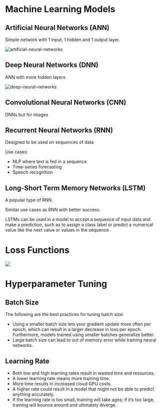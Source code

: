 # Machine Learning Models

## Artificial Neural Networks (ANN)
Simple network with 1 input, 1 hidden and 1 output layer.

![artificial-neural-networks](artificial-neural-networks.png)

## Deep Neural Networks (DNN)

ANN with more hidden layers

![deep-neural-networks](deep-neural-networks.png)

## Convolutional Neural Networks (CNN)

DNNs but for images

## Recurrent Neural Networks (RNN)

Designed to be used on sequences of data

Use cases:
- NLP where text is fed in a sequence
- Time-series forecasting
- Speech recognition

## Long-Short Term Memory Networks (LSTM)

A popular type of RNN.

Similar use cases as RNN with better success.

LSTMs can be used in a model to accept a sequence of input data and make a prediction, such as to assign a class label or predict a numerical value like the next value or values in the sequence

# Loss Functions

![](loss-functions.png)

# Hyperparameter Tuning

## Batch Size

The following are the best practices for tuning batch size: 

- Using a smaller batch size lets your gradient update more often per epoch, which can result in a larger decrease in loss per epoch. Furthermore, models trained using smaller batches generalize better.
- Large batch size can lead to out of memory error while training neural networks.

## Learning Rate

- Both low and high learning rates result in wasted time and resources. 
- A lower learning rate means more training time. 
- More time results in increased cloud GPU costs. 
- A higher rate could result in a model that might not be able to predict anything accurately. 
- If the learning rate is too small, training will take ages; if it’s too large, training will bounce around and ultimately diverge.





